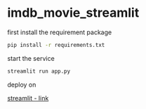 # imdb_movie_streamlit


first install the requirement package
```bash
pip install -r requirements.txt
```


start the service
```bash
streamlit run app.py
```

deploy on

[streamlit - link](https://share.streamlit.io/yz830620/imdb_movie_streamlit/main/app.py)

